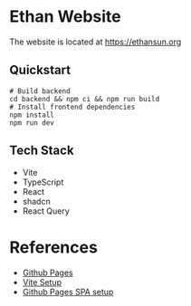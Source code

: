 # Ethan Website
The website is located at https://ethansun.org

## Quickstart
```
# Build backend
cd backend && npm ci && npm run build
# Install frontend dependencies
npm install
npm run dev
```

## Tech Stack
- Vite
- TypeScript
- React
- shadcn
- React Query

# References
- [Github Pages](https://docs.github.com/en/pages/configuring-a-custom-domain-for-your-github-pages-site/about-custom-domains-and-github-pages)
- [Vite Setup](https://vite.dev/guide/static-deploy)
- [Github Pages SPA setup](https://github.com/rafgraph/spa-github-pages/)
